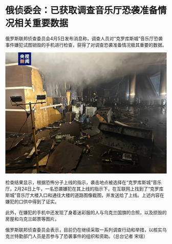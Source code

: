 # 俄侦委会：已获取调查音乐厅恐袭准备情况相关重要数据

俄罗斯联邦侦查委员会4月5日发布消息称，调查人员对“克罗库斯城”音乐厅恐袭事件嫌犯试图销毁的手机进行检查，获得了对调查恐袭准备情况极其重要的数据。

![6f8c85db3ba7cf4952d9819bce472662.jpg](https://raw.githubusercontent.com/qqhsx/qqnews_image/main/2024/04/05/俄侦委会：已获取调查音乐厅恐袭准备情况相关重要数据/6f8c85db3ba7cf4952d9819bce472662.jpg)

检查结果显示，根据恐怖分子上线的指示，袭击地点被选择在“克罗库斯城”音乐厅。2月24日上午，一名恐袭嫌犯在其上线的指示下，在互联网上找到了“克罗库斯城”音乐厅大楼入口和通往大楼的道路图像截图，并发送给了上线。上述内容在嫌犯的口供中得到了证实。

此外，在嫌犯的手机中还发现了身着迷彩服的人与乌克兰国旗的合照，以及损毁的房屋和乌克兰邮票等图片。

俄罗斯联邦侦查委员会表示，目前仍在继续采取一系列调查行动和举措，以核实乌克兰特勤部门人员是否参与了恐袭事件的组织和资助。（总台记者 宋瑶）


